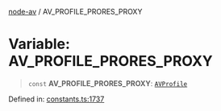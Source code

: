 [node-av](../globals.md) / AV\_PROFILE\_PRORES\_PROXY

# Variable: AV\_PROFILE\_PRORES\_PROXY

> `const` **AV\_PROFILE\_PRORES\_PROXY**: [`AVProfile`](../type-aliases/AVProfile.md)

Defined in: [constants.ts:1737](https://github.com/seydx/av/blob/f8631fc881b394300b1479f511d55cf1c370a87f/src/constants/constants.ts#L1737)
